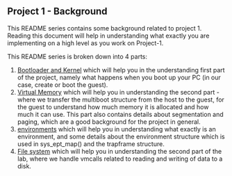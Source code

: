 ## Project 1 - Background

This README series contains some background related to project 1. Reading this document will help in understanding what exactly you are implementing on a high level as you work on Project-1.

This README series is broken down into 4 parts:
1. [Bootloader and Kernel](https://github.com/vijay03/cs378-f19/blob/master/bootloader.md) which will help you in the understanding first part of the project, namely what happens when you boot up your PC (in our case, create or boot the guest).
2. [Virtual Memory](https://github.com/vijay03/cs378-f19/blob/master/virtual_memory.md) which will help you in understanding the second part - where we transfer the multiboot structure from the host to the guest, for the guest to understand how much memory it is allocated and how much it can use. This part also contains details about segmentation and paging, which are a good background for the project in general.
3. [environments](https://github.com/vijay03/cs378-f19/blob/master/environments.md) which will help you in understanding what exactly is an environment, and some details about the environment structure which is used in sys_ept_map() and the trapframe structure.
4. [File system](https://github.com/vijay03/cs378-f19/blob/master/file_system.md) which will help you in understanding the second part of the lab, where we handle vmcalls related to reading and writing of data to a disk.

